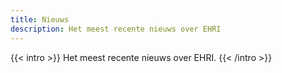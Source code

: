 ```yaml
---
title: Nieuws
description: Het meest recente nieuws over EHRI
---
```


{{< intro >}}
Het meest recente nieuws over EHRI.
{{< /intro >}}
